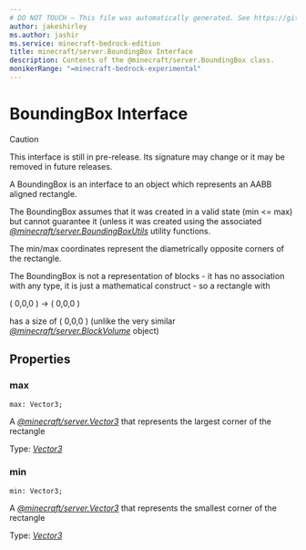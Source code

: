 ```yaml
---
# DO NOT TOUCH — This file was automatically generated. See https://github.com/mojang/minecraftapidocsgenerator to modify descriptions, examples, etc.
author: jakeshirley
ms.author: jashir
ms.service: minecraft-bedrock-edition
title: minecraft/server.BoundingBox Interface
description: Contents of the @minecraft/server.BoundingBox class.
monikerRange: "=minecraft-bedrock-experimental"
---
```

# BoundingBox Interface

> [!CAUTION]
> This interface is still in pre-release.  Its signature may change or it may be removed in future releases.

A BoundingBox is an interface to an object which represents an AABB aligned rectangle.  

The BoundingBox assumes that it was created in a valid state (min <= max) but cannot guarantee it (unless it was created using the associated [*@minecraft/server.BoundingBoxUtils*](../../minecraft/server/BoundingBoxUtils.md) utility functions.

The min/max coordinates represent the diametrically opposite corners of the rectangle.

The BoundingBox is not a representation of blocks - it has no association with any type, it is just a mathematical construct - so a rectangle with

( 0,0,0 ) -> ( 0,0,0 )

has a size of ( 0,0,0 ) (unlike the very similar [*@minecraft/server.BlockVolume*](../../minecraft/server/BlockVolume.md) object)

## Properties

### **max**
`max: Vector3;`

A [*@minecraft/server.Vector3*](../../minecraft/server/Vector3.md) that represents the largest corner of the rectangle

Type: [*Vector3*](Vector3.md)

### **min**
`min: Vector3;`

A [*@minecraft/server.Vector3*](../../minecraft/server/Vector3.md) that represents the smallest corner of the rectangle

Type: [*Vector3*](Vector3.md)
